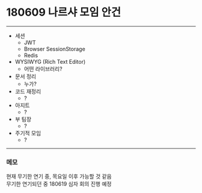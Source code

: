# 180609 나르샤 모임 안건

---
- 세션
  - JWT
  - Browser SessionStorage
  - Redis
- WYSIWYG (Rich Text Editor)
  - 어떤 라이브러리?
- 문서 정리
  - 누가?
- 코드 재정리
  - ?
- 아지트
  - ?
- 부 팀장
  - ?
- 주기적 모임
  - ?
---

### 메모
현재 무기한 연기 중, 목요일 이후 가능할 것 같음  
무기한 연기되던 중 180619 심자 회의 진행 예정